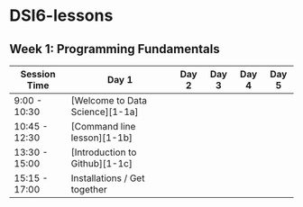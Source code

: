 # DSI6-lessons


## Week 1: Programming Fundamentals

| Session Time  | Day 1                           | Day 2 | Day 3 | Day 4 | Day 5 |
| ------------- | ------------------------------- | ----- | ----- | ----- | ----- |
| 9:00 - 10:30  | [Welcome to Data Science][1-1a] |       |       |       |       |
| 10:45 - 12:30 | [Command line lesson][1-1b]     |       |       |       |       |
| 13:30 - 15:00 | [Introduction to Github][1-1c]  |       |       |       |       |
| 15:15 - 17:00 | Installations / Get together    |       |       |       |       |
